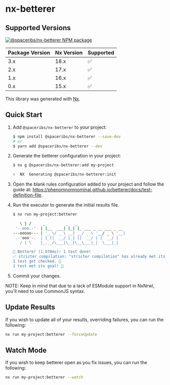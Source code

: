 # nx-betterer

## Supported Versions

<a href="https://www.npmjs.com/package/@spaceribs/nx-betterer" rel="nofollow">
  <img src="https://badgen.net/npm/v/@spaceribs/nx-betterer" alt="@spaceribs/nx-betterer NPM package">
</a>

| Package Version | Nx Version | Supported          |
| --------------- | ---------- | ------------------ |
| 3.x             | 18.x       | :white_check_mark: |
| 2.x             | 17.x       | :white_check_mark: |
| 1.x             | 16.x       | :white_check_mark: |
| 0.x             | 15.x       | :white_check_mark: |

This library was generated with [Nx](https://nx.dev).

## Quick Start

1. Add `@spaceribs/nx-betterer` to your project:

   ```bash
   $ npm install @spaceribs/nx-betterer --save-dev
   # or
   $ yarn add @spaceribs/nx-betterer --dev
   ```

2. Generate the betterer configuration in your project:

   ```bash
   $ nx g @spaceribs/nx-betterer:add my-project

   >  NX  Generating @spaceribs/nx-betterer:init
   ```

3. Open the blank rules configuration added to your project and follow
   the guide at: <https://phenomnomnominal.github.io/betterer/docs/test-definition-file>.

4. Run the executor to generate the initial results file.

   ```bash
   $ nx run my-project:betterer

      \ | /     _         _   _
    '-.ooo.-'  | |__  ___| |_| |_ ___ _ __ ___ _ __
   ---ooooo--- | '_ \/ _ \ __| __/ _ \ '__/ _ \ '__|
    .-'ooo'-.  | |_)|  __/ |_| ||  __/ | |  __/ |
      / | \    |_.__/\___|\__|\__\___|_|  \___|_|

   🎉 Betterer (1,078ms): 1 test done!
   ✅ stricter compilation: "stricter compilation" has already met its goal! ✨
   1 test got checked. 🤔
   1 test met its goal! 🎉
   ```

5. Commit your changes.

NOTE: Keep in mind that due to a lack of ESModule support in NxNrwl, you'll
need to use CommonJS syntax.

## Update Results

If you wish to update all of your results, overriding failures, you can run the following:

```bash
nx run my-project:betterer --forceUpdate
```

## Watch Mode

If you wish to keep betterer open as you fix issues, you can run the following:

```bash
nx run my-project:betterer --watch
```
